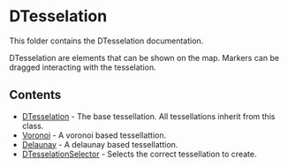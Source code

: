 # DTesselation

This folder contains the DTesselation documentation.

DTesselation are elements that can be shown on the map. Markers can be dragged interacting with the tesselation.

## Contents

* [DTesselation](DTesselation.md) - The base tessellation. All tessellations inherit from this class.
* [Voronoi](Voronoi.md) - A voronoi based tessellattion.
* [Delaunay](Delaunay.md) - A delaunay based tessellattion.
* [DTesselationSelector](DTesselationSelector.md) - Selects the correct tessellation to create.
